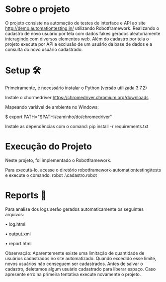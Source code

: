 # Sobre o projeto
 
O projeto consiste na automação de testes de interface e API ao site http://demo.automationtesting.in/ utilizando Robotframework. Realizando o cadastro de novo usuário por tela com dados fakes gerados aleatoriamente interagindo com diversos elementos web.
Além do cadastro por tela o projeto executa por API a exclusão de um usuário da base de dados e a consulta do novo usuário cadastrado.

# Setup 🛠️

Primeiramente, é necessário instalar o Python (versão utilizada 3.7.2)

Instale o chormedriver https://chromedriver.chromium.org/downloads

Mapeando variável de ambiente no Windows:

$ export PATH="$PATH:/caminho/do/chromedriver"

Instale as dependências com o comand: pip install -r requirements.txt

# Execução do Projeto

Neste projeto, foi implementado o Robotframework.

Para executá-lo, acesse o diretório robotframework-automationtesting\tests e execute o comando: robot .\cadastro.robot

# Reports 📄

Para analise dos logs serão gerados automaticamente os seguintes arquivos:

•	log.html

•	output.xml

•	report.html

Observação: Aparentemente existe uma limitação de quantidade de usuários cadastrados no site automatizado. Quando excedido esse limite, novos usuários não conseguem ser cadastrados. Antes de salvar o cadastro, deletamos algum usuário cadastrado para liberar espaço. 
Caso apresente erro na primeira tentativa execute novamente o projeto.

